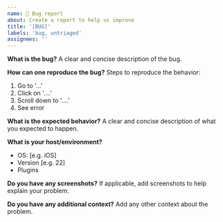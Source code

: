 ```yaml
---
name: 🐛 Bug report
about: Create a report to help us improve
title: '[BUG]'
labels: 'bug, untriaged'
assignees: ''
---
```


**What is the bug?**
A clear and concise description of the bug.

**How can one reproduce the bug?**
Steps to reproduce the behavior:

1. Go to '...'
2. Click on '....'
3. Scroll down to '....'
4. See error

**What is the expected behavior?**
A clear and concise description of what you expected to happen.

**What is your host/environment?**

- OS: [e.g. iOS]
- Version [e.g. 22]
- Plugins

**Do you have any screenshots?**
If applicable, add screenshots to help explain your problem.

**Do you have any additional context?**
Add any other context about the problem.
